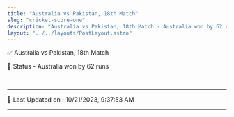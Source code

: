 ```yaml
---
title: "Australia vs Pakistan, 18th Match"
slug: "cricket-score-one"
description: "Australia vs Pakistan, 18th Match - Australia won by 62 runs."
layout: "../../layouts/PostLayout.astro"
--- 
```


✅ Australia vs Pakistan, 18th Match

📑 Status - Australia won by 62 runs

<br />

***

📝 Last Updated on : 10/21/2023, 9:37:53 AM

***

